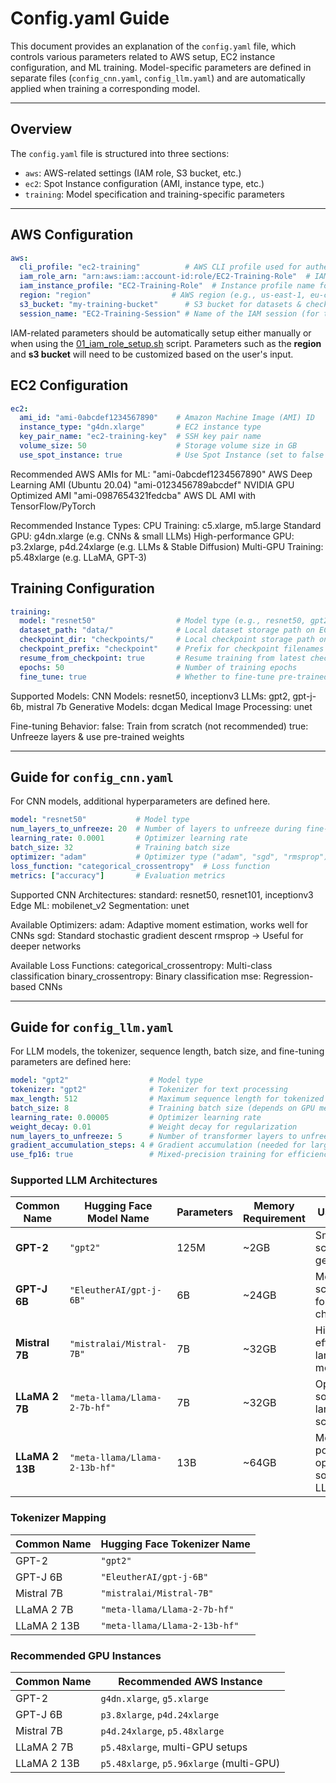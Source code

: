 # Config.yaml Guide

This document provides an explanation of the `config.yaml` file, which controls various parameters related to AWS setup, EC2 instance configuration, and ML training. Model-specific parameters are defined in separate files (`config_cnn.yaml`, `config_llm.yaml`) and are automatically applied when training a corresponding model.

---

## **Overview**
The `config.yaml` file is structured into three sections:

- `aws`: AWS-related settings (IAM role, S3 bucket, etc.)
- `ec2`: Spot Instance configuration (AMI, instance type, etc.)
- `training`: Model specification and training-specific parameters

---

## **AWS Configuration**
```yaml
aws:
  cli_profile: "ec2-training"          # AWS CLI profile used for authentication
  iam_role_arn: "arn:aws:iam::account-id:role/EC2-Training-Role"  # IAM role ARN
  iam_instance_profile: "EC2-Training-Role"  # Instance profile name for EC2 role assumption
  region: "region"                  # AWS region (e.g., us-east-1, eu-central-1)
  s3_bucket: "my-training-bucket"      # S3 bucket for datasets & checkpoints
  session_name: "EC2-Training-Session" # Name of the IAM session (for tracking)
```

IAM-related parameters should be automatically setup either manually or when using the [01_iam_role_setup.sh](bootsrap/01_iam_role_setup.sh) script. Parameters such as the **region** and **s3 bucket** will need to be customized based on the user's input.


## **EC2 Configuration**
```yaml
ec2:
  ami_id: "ami-0abcdef1234567890"    # Amazon Machine Image (AMI) ID
  instance_type: "g4dn.xlarge"       # EC2 instance type
  key_pair_name: "ec2-training-key"  # SSH key pair name
  volume_size: 50                    # Storage volume size in GB
  use_spot_instance: true            # Use Spot Instance (set to false for On-Demand instance)
```

Recommended AWS AMIs for ML:
"ami-0abcdef1234567890" AWS Deep Learning AMI (Ubuntu 20.04)
"ami-0123456789abcdef" NVIDIA GPU Optimized AMI
"ami-0987654321fedcba" AWS DL AMI with TensorFlow/PyTorch

Recommended Instance Types:
CPU Training: c5.xlarge, m5.large
Standard GPU: g4dn.xlarge (e.g. CNNs & small LLMs)
High-performance GPU: p3.2xlarge, p4d.24xlarge (e.g. LLMs & Stable Diffusion)
Multi-GPU Training: p5.48xlarge (e.g. LLaMA, GPT-3)


## **Training Configuration**
```yaml
training:
  model: "resnet50"                  # Model type (e.g., resnet50, gpt2, unet, etc.)
  dataset_path: "data/"              # Local dataset storage path on EC2 instance
  checkpoint_dir: "checkpoints/"     # Local checkpoint storage path on EC2 instance
  checkpoint_prefix: "checkpoint"    # Prefix for checkpoint filenames
  resume_from_checkpoint: true       # Resume training from latest checkpoint (false to train from scratch)
  epochs: 50                         # Number of training epochs
  fine_tune: true                    # Whether to fine-tune pre-trained models (false to retrain model)
```

Supported Models:
CNN Models: resnet50, inceptionv3
LLMs: gpt2, gpt-j-6b, mistral 7b
Generative Models: dcgan
Medical Image Processing: unet

Fine-tuning Behavior:
false: Train from scratch (not recommended)
true: Unfreeze layers & use pre-trained weights

---

## Guide for `config_cnn.yaml`
For CNN models, additional hyperparameters are defined here.

```yaml
model: "resnet50"           # Model type
num_layers_to_unfreeze: 20  # Number of layers to unfreeze during fine-tuning
learning_rate: 0.0001       # Optimizer learning rate
batch_size: 32              # Training batch size
optimizer: "adam"           # Optimizer type ("adam", "sgd", "rmsprop")
loss_function: "categorical_crossentropy"  # Loss function
metrics: ["accuracy"]       # Evaluation metrics
```

Supported CNN Architectures: 
standard: resnet50, resnet101, inceptionv3
Edge ML: mobilenet_v2
Segmentation: unet

Available Optimizers:
adam: Adaptive moment estimation, works well for CNNs
sgd: Standard stochastic gradient descent
rmsprop → Useful for deeper networks

Available Loss Functions:
categorical_crossentropy: Multi-class classification
binary_crossentropy: Binary classification
mse: Regression-based CNNs

---

## Guide for `config_llm.yaml`
For LLM models, the tokenizer, sequence length, batch size, and fine-tuning parameters are defined here:

```yaml
model: "gpt2"                  # Model type
tokenizer: "gpt2"              # Tokenizer for text processing
max_length: 512                # Maximum sequence length for tokenized input
batch_size: 8                  # Training batch size (depends on GPU memory)
learning_rate: 0.00005         # Optimizer learning rate
weight_decay: 0.01             # Weight decay for regularization
num_layers_to_unfreeze: 5      # Number of transformer layers to unfreeze during fine-tuning
gradient_accumulation_steps: 4 # Gradient accumulation (needed for large models)
use_fp16: true                 # Mixed-precision training for efficiency

```

### **Supported LLM Architectures**
| **Common Name** | **Hugging Face Model Name**                | **Parameters** | **Memory Requirement** | **Use Case** |
|---------------|--------------------------------|------------|--------------------|------------------------------|
| **GPT-2**     | `"gpt2"`                      | 125M       | ~2GB               | Small-scale text generation |
| **GPT-J 6B**  | `"EleutherAI/gpt-j-6B"`       | 6B         | ~24GB              | Medium-scale LLM for chatbots |
| **Mistral 7B**| `"mistralai/Mistral-7B"`      | 7B         | ~32GB              | High-efficiency language modeling |
| **LLaMA 2 7B** | `"meta-llama/Llama-2-7b-hf"` | 7B         | ~32GB              | Open-source large-scale LLM |
| **LLaMA 2 13B** | `"meta-llama/Llama-2-13b-hf"` | 13B      | ~64GB              | More powerful open-source LLM |


### **Tokenizer Mapping**
| **Common Name** | **Hugging Face Tokenizer Name** |
|---------------|--------------------------------|
| GPT-2         | `"gpt2"` |
| GPT-J 6B      | `"EleutherAI/gpt-j-6B"` |
| Mistral 7B    | `"mistralai/Mistral-7B"` |
| LLaMA 2 7B    | `"meta-llama/Llama-2-7b-hf"` |
| LLaMA 2 13B   | `"meta-llama/Llama-2-13b-hf"` |


### **Recommended GPU Instances**
| **Common Name** | **Recommended AWS Instance** |
|---------------|------------------------------|
| GPT-2         | `g4dn.xlarge`, `g5.xlarge` |
| GPT-J 6B      | `p3.8xlarge`, `p4d.24xlarge` |
| Mistral 7B    | `p4d.24xlarge`, `p5.48xlarge` |
| LLaMA 2 7B    | `p5.48xlarge`, multi-GPU setups |
| LLaMA 2 13B   | `p5.48xlarge`, `p5.96xlarge` (multi-GPU) |
